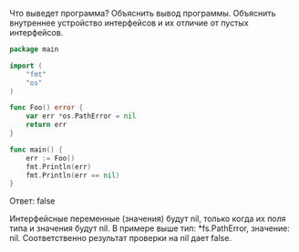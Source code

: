 Что выведет программа? Объяснить вывод программы. Объяснить внутреннее устройство интерфейсов и их отличие от пустых интерфейсов.

```go
package main

import (
	"fmt"
	"os"
)

func Foo() error {
	var err *os.PathError = nil
	return err
}

func main() {
	err := Foo()
	fmt.Println(err)
	fmt.Println(err == nil)
}
```

Ответ:
<nil>
false

Интерфейсные переменные (значения) будут nil, только когда их поля типа и значения будут nil.
В примере выше тип: *fs.PathError, значение: nil. Соответственно результат
проверки на nil дает false.